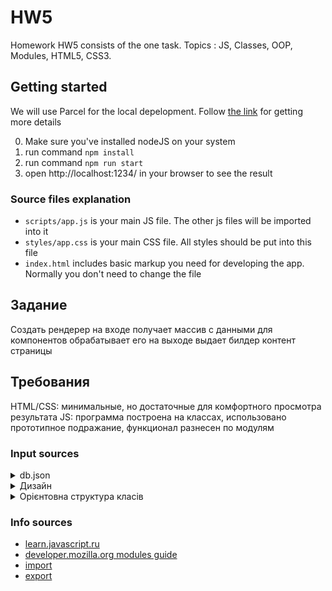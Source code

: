 # HW5
Homework HW5 consists of the one task.
Topics : JS, Classes, OOP, Modules, HTML5, CSS3.


## Getting started
We will use Parcel for the local depelopment. Follow [the link](https://parceljs.org/getting-started/webapp/) for getting more details

0. Make sure you've installed nodeJS on your system
1. run command `npm install`
2. run command `npm run start`
3. open http://localhost:1234/ in your browser to see the result


### Source files explanation
- `scripts/app.js` is your main JS file. The other js files will be imported into it
- `styles/app.css` is your main CSS file. All styles should be put into this file
- `index.html` includes basic markup you need for developing the app. Normally you don't need to change the file

## Задание
Создать рендерер
на входе получает массив с данными для компонентов
обрабатывает его
на выходе выдает билдер контент страницы

## Требования
HTML/CSS: минимальные, но достаточные для комфортного просмотра результата
JS: программа построена на классах, использовано прототипное подражание, функционал разнесен по модулям  

### Input sources
<details>
    <summary>db.json</summary>

- `COMPONENTS_LIST` массив с объектами Components
- Component item:
  - заголовок
  - данные для компонента
- Types of components
  - TITLE
  - RICH_TEXT
  - IMAGE
  - GALLERY
  - ACTION_BUTTON
</details> 

<details>
   <summary>Дизайн</summary>
  <img src="./assets/design.png" style="width: 100%; height: auto">
</details> 

<details>
  <summary>Орієнтовна структура класів</summary>
  <img src="./assets/classes.png" style="width: 100%; height: auto">

- `Renderer` - entry point, принимает на вход массив
- `Component` резолвет конкретный тип компонента
- `[COMPONENT_TYPE]` имплементация рендеринга конкретного компонента
- `Container` - враппер с кнопками DELETE и SORT и заголовком

- Поля для компонентов
  - TITLE
    - text: input, type=text
  - RICH_TEXT
    - text: textarea
  - IMAGE
    - path: input, type=file
  - GALLERY
    - images: multi IMAGE
  - ACTION_BUTTON
    - name: input, type=text
    - url: input, type=url
</details>


### Info sources
- [learn.javascript.ru](https://learn.javascript.ru/import-export)
- [developer.mozilla.org modules guide](https://developer.mozilla.org/en-US/docs/Web/JavaScript/Guide/Modules)
- [import](https://developer.mozilla.org/en-US/docs/Web/JavaScript/Reference/Statements/import)
- [export](https://developer.mozilla.org/en-US/docs/Web/JavaScript/Reference/Statements/export)



